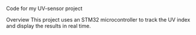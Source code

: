 Code for my UV-sensor project

Overview
This project uses an STM32 microcontroller to track the UV index and display the results in real time.
